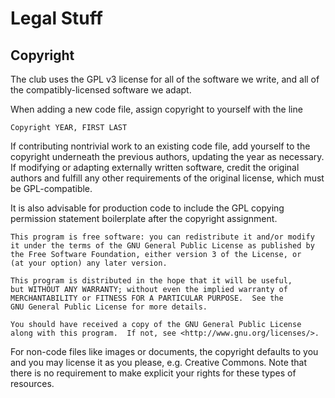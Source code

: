 Legal Stuff
===========

Copyright
---------
The club uses the GPL v3 license for all of the software we write, and all of the compatibly-licensed software we adapt.

When adding a new code file, assign copyright to yourself with the line

	Copyright YEAR, FIRST LAST

If contributing nontrivial work to an existing code file, add yourself to the copyright underneath the previous authors, updating the year as necessary.
If modifying or adapting externally written software, credit the original authors and fulfill any other requirements of the original license, which must be GPL-compatible.

It is also advisable for production code to include the GPL copying permission statement boilerplate after the copyright assignment.

	This program is free software: you can redistribute it and/or modify
    it under the terms of the GNU General Public License as published by
    the Free Software Foundation, either version 3 of the License, or
    (at your option) any later version.

    This program is distributed in the hope that it will be useful,
    but WITHOUT ANY WARRANTY; without even the implied warranty of
    MERCHANTABILITY or FITNESS FOR A PARTICULAR PURPOSE.  See the
    GNU General Public License for more details.

    You should have received a copy of the GNU General Public License
    along with this program.  If not, see <http://www.gnu.org/licenses/>.

For non-code files like images or documents, the copyright defaults to you and you may license it as you please, e.g. Creative Commons.
Note that there is no requirement to make explicit your rights for these types of resources.
